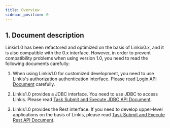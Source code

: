 ```yaml
---
title: Overview
sidebar_position: 0
---
```


## 1. Document description
Linkis1.0 has been refactored and optimized on the basis of Linkix0.x, and it is also compatible with the 0.x interface. However, in order to prevent compatibility problems when using version 1.0, you need to read the following documents carefully:

1. When using Linkis1.0 for customized development, you need to use Linkis's authorization authentication interface. Please read [Login API Document](login-api.md) carefully.

2. Linkis1.0 provides a JDBC interface. You need to use JDBC to access Linkis. Please read [Task Submit and Execute JDBC API Document](jdbc-api.md).

3. Linkis1.0 provides the Rest interface. If you need to develop upper-level applications on the basis of Linkis, please read [Task Submit and Execute Rest API Document](linkis-task-operator.md).